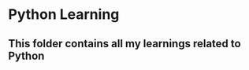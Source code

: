 # Python Learning
This folder contains all my learnings related to Python
---

<!-- git add .; git commit -m"<message>"; git push -->